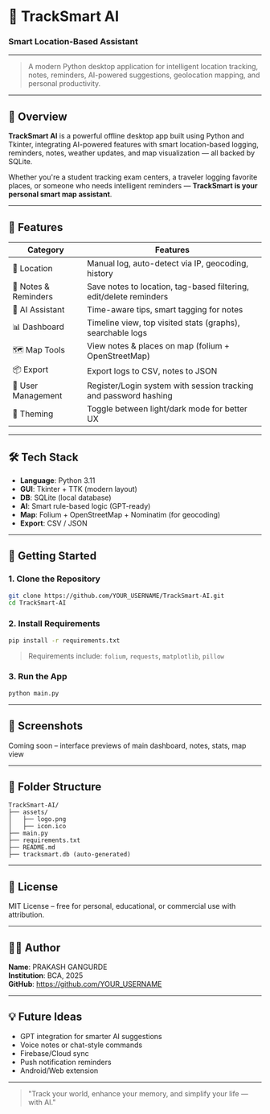 # 📍 TrackSmart AI
### Smart Location-Based Assistant

---

> A modern Python desktop application for intelligent location tracking, notes, reminders, AI-powered suggestions, geolocation mapping, and personal productivity.

---

## 🎯 Overview
**TrackSmart AI** is a powerful offline desktop app built using Python and Tkinter, integrating AI-powered features with smart location-based logging, reminders, notes, weather updates, and map visualization — all backed by SQLite.

Whether you're a student tracking exam centers, a traveler logging favorite places, or someone who needs intelligent reminders — **TrackSmart is your personal smart map assistant**.

---

## 🚀 Features

| Category | Features |
|----------|----------|
| 📍 Location | Manual log, auto-detect via IP, geocoding, history |
| 📝 Notes & Reminders | Save notes to location, tag-based filtering, edit/delete reminders |
| 🤖 AI Assistant | Time-aware tips, smart tagging for notes |
| 📊 Dashboard | Timeline view, top visited stats (graphs), searchable logs |
| 🗺️ Map Tools | View notes & places on map (folium + OpenStreetMap) |
| 📦 Export | Export logs to CSV, notes to JSON |
| 🔐 User Management | Register/Login system with session tracking and password hashing |
| 🎨 Theming | Toggle between light/dark mode for better UX |

---

## 🛠 Tech Stack
- **Language**: Python 3.11
- **GUI**: Tkinter + TTK (modern layout)
- **DB**: SQLite (local database)
- **AI**: Smart rule-based logic (GPT-ready)
- **Map**: Folium + OpenStreetMap + Nominatim (for geocoding)
- **Export**: CSV / JSON

---

## 🧪 Getting Started

### 1. Clone the Repository
```bash
git clone https://github.com/YOUR_USERNAME/TrackSmart-AI.git
cd TrackSmart-AI
```

### 2. Install Requirements
```bash
pip install -r requirements.txt
```
> Requirements include: `folium`, `requests`, `matplotlib`, `pillow`

### 3. Run the App
```bash
python main.py
```

---

## 📸 Screenshots
Coming soon – interface previews of main dashboard, notes, stats, map view

---

## 📁 Folder Structure
```
TrackSmart-AI/
├── assets/
│   ├── logo.png
│   ├── icon.ico
├── main.py
├── requirements.txt
├── README.md
├── tracksmart.db (auto-generated)
```

---

## 📄 License
MIT License – free for personal, educational, or commercial use with attribution.

---

## 👨‍💻 Author
**Name**: PRAKASH GANGURDE  
**Institution**: BCA, 2025  
**GitHub**: https://github.com/YOUR_USERNAME

---

## 💡 Future Ideas
- GPT integration for smarter AI suggestions
- Voice notes or chat-style commands
- Firebase/Cloud sync
- Push notification reminders
- Android/Web extension

---

> "Track your world, enhance your memory, and simplify your life — with AI."